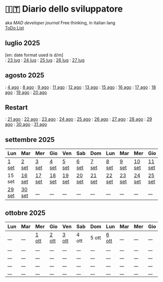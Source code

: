 # 🇮🇹 Diario dello sviluppatore

aka *MAD developer journal*
Free thinking, in italian lang  
[ToDo List](./TDL.md)

## luglio 2025

\[en: date format used is d/m]  
: [23 lug](./2025-07/2025-07-23_IT.md) : [24 lug](./2025-07/2025-07-24_IT.md)
: [25 lug](./2025-07/2025-07-25_IT.md) : [26 lug](./2025-07/2025-07-26_IT.md)
: [27 lug](./2025-07/2025-07-27_IT.md)

## agosto 2025

: [4 ago](./2025-08/2025-08-04_IT.md)
: [8 ago](./2025-08/2025-08-08_IT.md)
: [9 ago](./2025-08/2025-08-09_IT.md)
: [11 ago](./2025-08/2025-08-11_IT.md)
: [12 ago](./2025-08/2025-08-12_IT.md)
: [13 ago](./2025-08/2025-08-13_IT.md)
: [15 ago](./2025-08/2025-08-15_IT.md)
: [16 ago](./2025-08/2025-08-16_IT.md)
: [17 ago](./2025-08/2025-08-17_IT.md)
: [18 ago](./2025-08/2025-08-18_IT.md)
: [19 ago](./2025-08/2025-08-19_IT.md)
: [20 ago](./2025-08/2025-08-20_IT.md)

## Restart

: [21 ago](./2025-08/2025-08-21_IT.md)
: [22 ago](./2025-08/2025-08-22_IT.md)
: [23 ago](./2025-08/2025-08-23_IT.md)
: [24 ago](./2025-08/2025-08-24_IT.md)
: [25 ago](./2025-08/2025-08-25_IT.md)
: [26 ago](./2025-08/2025-08-26_IT.md)
: [27 ago](./2025-08/2025-08-27_IT.md)
: [28 ago](./2025-08/2025-08-28_IT.md)
: [29 ago](./2025-08/2025-08-29_IT.md)
: [30 ago](./2025-08/2025-08-30_IT.md)
: [31 ago](./2025-08/2025-08-31_IT.md)

## settembre 2025

| Lun | Mar | Mer | Gio | Ven | Sab | Dom | Lun | Mar | Mer | Gio | Ven | Sab | Dom |
|-----|-----|-----|-----|-----|-----|-----|-----|-----|-----|-----|-----|-----|-----|
| [1 set](./2025-09/2025-09-01_IT.md) | [2 set](./2025-09/2025-09-02_IT.md) | [3 set](./2025-09/2025-09-03_IT.md) | [4 set](./2025-09/2025-09-04_IT.md) | [5 set](./2025-09/2025-09-05_IT.md) | [6 set](./2025-09/2025-09-06_IT.md) | [7 set](./2025-09/2025-09-07_IT.md) | [8 set](./2025-09/2025-09-08_IT.md) | [9 set](./2025-09/2025-09-09_IT.md) | [10 set](./2025-09/2025-09-10_IT.md) | [11 set](./2025-09/2025-09-11_IT.md) | [12 set](./2025-09/2025-09-12_IT.md) | [13 set](./2025-09/2025-09-13_IT.md) | [14 set](./2025-09/2025-09-14_IT.md) |
| 15 set | [16 set](./2025-09/2025-09-16_IT.md) | [17 set](./2025-09/2025-09-17_IT.md) | [18 set](./2025-09/2025-09-18_IT.md) | [19 set](./2025-09/2025-09-19_IT.md) | [20 set](./2025-09/2025-09-20_IT.md) | [21 set](./2025-09/2025-09-21_IT.md) | [22 set](./2025-09/2025-09-22_IT.md) | [23 set](./2025-09/2025-09-23_IT.md) | [24 set](./2025-09/2025-09-24_IT.md) | [25 set](./2025-09/2025-09-25_IT.md) | [26 set](./2025-09/2025-09-26_IT.md) | [27 set](./2025-09/2025-09-27_IT.md) | [28 set](./2025-09/2025-09-28_IT.md) |
| [29 set](./2025-09/2025-09-29_IT.md) | [30 set](./2025-09/2025-09-30_IT.md) | __ | __ | __ | __ | __ | __ | __ | __ | __ | __ | __ | __ |

## ottobre 2025

| Lun | Mar | Mer | Gio | Ven | Sab | Dom | Lun | Mar | Mer | Gio | Ven | Sab | Dom |
|-----|-----|-----|-----|-----|-----|-----|-----|-----|-----|-----|-----|-----|-----|
| __ |  __ | [1 ott](./2025-10/2025-10-01_IT.md)| [2 ott](./2025-10/2025-10-02_IT.md) | [3 ott](./2025-10/2025-10-01_IT.md) | 4 ott | 5 ott | [6 ott](./2025-10/2025-10-06_IT.md) | __ | __ | __ | __ | __ | __ |
| __ | __ | __ | __ | __ | __ | __ | __ | __ | __ | __ | __ | __ | __ |
| __ | __ | __ | __ | __ | __ | __ | __ | __ | __ | __ | __ | __ | __ |
| __ | __ | __ | __ | __ | __ | __ | __ | __ | __ | __ | __ | __ | __ |
| __ | __ | __ | __ | __ | __ | __ | __ | __ | __ | __ | __ | __ | __ |